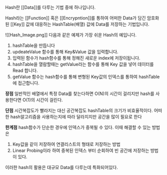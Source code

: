 Hash란 [[Data]]를 다루는 기법 중에 하나입니다.

Hash라는 [[Function]] 혹은 [[Encrypntion]]를 통하여 어떠한 Data가 담긴 암호화된 [[Key]] 값에 대응하는 HashTable(배열) 값에 Data를 저장하는 기법입니다.

![[Hash_Image.png]]
다음과 같은 예제가 가장 쉬운 Hash의 예입니다.
1. hashTable을 만듭니다
2. updeateValue 함수를 통해 Key&Value 값을 입력합니다.
3. 입력된 함수가 hash함수를 통해 정해진 새로운 index에 저장이됩니다.
4. hashTable을 열람할때는 getValue라는 함수를 통해 Key 값을 넣어 데이터를 Read 합니다.
5. getValue 함수는 hash함수를 통해 변형된 Key값의 인덱스를 통하여 hashTable에 접근합니다.

**장점**
일반적인 배열에서 특정 Data를 찾는다하면 O(N)의 시간이 걸리지만
hash를 사용한다면 O(1)의 시간이 걸린다.

**단점**
시간복잡도가 빨라지는 대신 공간복잡도 hashTable의 크기가 비효율적이다.
어떠한 hash알고리즘을 사용하는지에 따라 달라지지만 공간을 많이 필요로 한다

**한계점**
hash함수가 단순한 경우에 인덱스가 중복될 수 있다.
이때 해결할 수 있는 방법은
1. Key값을 같이 저장하여 연결리스트의 형태로 저장하는 방법
2. Linear Probing이라 하여 중복된 인덱스 부터 순회하여 빈 공간에 저장하는 방법
이 있다.

이러한 hash의 활용은 대규모 Data를 다루는데 특화되어있다.
